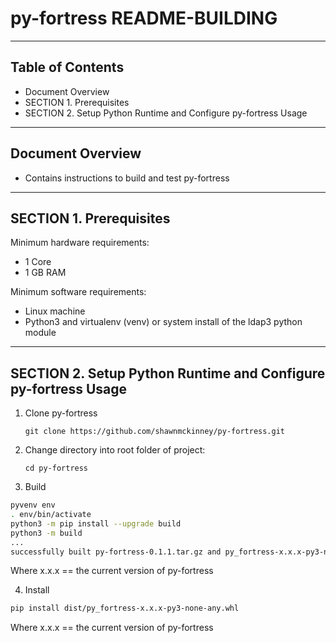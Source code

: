 # py-fortress README-BUILDING
-------------------------------------------------------------------------------
## Table of Contents

 * Document Overview
 * SECTION 1. Prerequisites
 * SECTION 2. Setup Python Runtime and Configure py-fortress Usage
___________________________________________________________________________________
## Document Overview

 * Contains instructions to build and test py-fortress
___________________________________________________________________________________
## SECTION 1. Prerequisites

Minimum hardware requirements:
 * 1 Core
 * 1 GB RAM

Minimum software requirements:
 * Linux machine
 * Python3 and virtualenv (venv) or system install of the ldap3 python module
________________________________________________________________________________
## SECTION 2. Setup Python Runtime and Configure py-fortress Usage

1. Clone py-fortress
    ```
    git clone https://github.com/shawnmckinney/py-fortress.git
    ```

2. Change directory into root folder of project:
    ```
    cd py-fortress
    ```

3. Build

```bash
pyvenv env
. env/bin/activate
python3 -m pip install --upgrade build
python3 -m build
...
successfully built py-fortress-0.1.1.tar.gz and py_fortress-x.x.x-py3-none-any.wh
```

Where x.x.x == the current version of py-fortress

4. Install

```bash
pip install dist/py_fortress-x.x.x-py3-none-any.whl
```

Where x.x.x == the current version of py-fortress